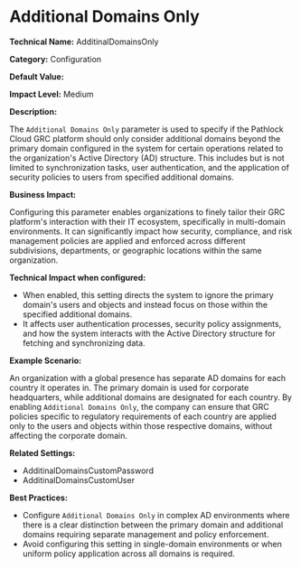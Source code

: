 # Additional Domains Only

**Technical Name:** AdditinalDomainsOnly

**Category:** Configuration

**Default Value:**

**Impact Level:** Medium

**Description:**

The `Additional Domains Only` parameter is used to specify if the Pathlock Cloud GRC platform should only consider additional domains beyond the primary domain configured in the system for certain operations related to the organization's Active Directory (AD) structure. This includes but is not limited to synchronization tasks, user authentication, and the application of security policies to users from specified additional domains.

**Business Impact:**

Configuring this parameter enables organizations to finely tailor their GRC platform's interaction with their IT ecosystem, specifically in multi-domain environments. It can significantly impact how security, compliance, and risk management policies are applied and enforced across different subdivisions, departments, or geographic locations within the same organization.

**Technical Impact when configured:**

- When enabled, this setting directs the system to ignore the primary domain's users and objects and instead focus on those within the specified additional domains.
- It affects user authentication processes, security policy assignments, and how the system interacts with the Active Directory structure for fetching and synchronizing data.

**Example Scenario:**

An organization with a global presence has separate AD domains for each country it operates in. The primary domain is used for corporate headquarters, while additional domains are designated for each country. By enabling `Additional Domains Only`, the company can ensure that GRC policies specific to regulatory requirements of each country are applied only to the users and objects within those respective domains, without affecting the corporate domain.

**Related Settings:**
- AdditinalDomainsCustomPassword
- AdditinalDomainsCustomUser

**Best Practices:** 
- Configure `Additional Domains Only` in complex AD environments where there is a clear distinction between the primary domain and additional domains requiring separate management and policy enforcement.
- Avoid configuring this setting in single-domain environments or when uniform policy application across all domains is required.